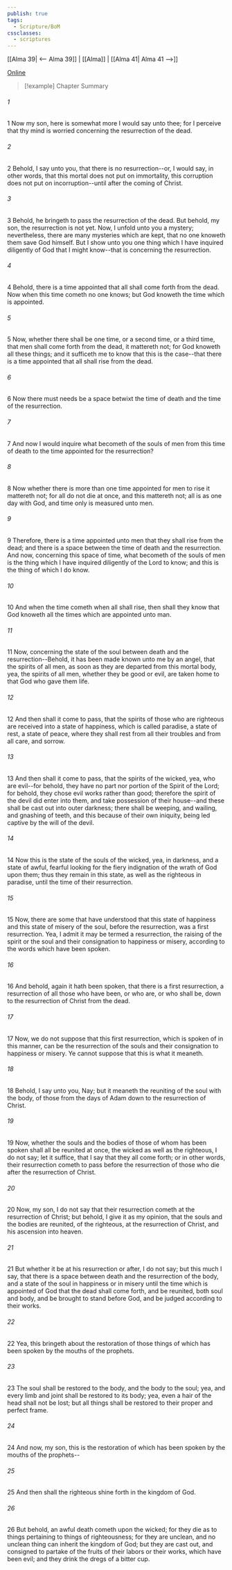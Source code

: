 ```yaml
---
publish: true
tags:
  - Scripture/BoM
cssclasses:
  - scriptures
---
```

[[Alma 39| <-- Alma 39]] | [[Alma]] | [[Alma 41| Alma 41 -->]]

[Online](https://churchofjesuschrist.org/study/scriptures/bofm/alma/40?lang=eng)

>[!example] Chapter Summary
>
###### 1
1 Now my son, here is somewhat more I would say unto thee; for I perceive that thy mind is worried concerning the resurrection of the dead.
###### 2
2 Behold, I say unto you, that there is no resurrection--or, I would say, in other words, that this mortal does not put on immortality, this corruption does not put on incorruption--until after the coming of Christ.
###### 3
3 Behold, he bringeth to pass the resurrection of the dead. But behold, my son, the resurrection is not yet. Now, I unfold unto you a mystery; nevertheless, there are many mysteries which are kept, that no one knoweth them save God himself. But I show unto you one thing which I have inquired diligently of God that I might know--that is concerning the resurrection.
###### 4
4 Behold, there is a time appointed that all shall come forth from the dead. Now when this time cometh no one knows; but God knoweth the time which is appointed.
###### 5
5 Now, whether there shall be one time, or a second time, or a third time, that men shall come forth from the dead, it mattereth not; for God knoweth all these things; and it sufficeth me to know that this is the case--that there is a time appointed that all shall rise from the dead.
###### 6
6 Now there must needs be a space betwixt the time of death and the time of the resurrection.
###### 7
7 And now I would inquire what becometh of the souls of men from this time of death to the time appointed for the resurrection?
###### 8
8 Now whether there is more than one time appointed for men to rise it mattereth not; for all do not die at once, and this mattereth not; all is as one day with God, and time only is measured unto men.
###### 9
9 Therefore, there is a time appointed unto men that they shall rise from the dead; and there is a space between the time of death and the resurrection. And now, concerning this space of time, what becometh of the souls of men is the thing which I have inquired diligently of the Lord to know; and this is the thing of which I do know.
###### 10
10 And when the time cometh when all shall rise, then shall they know that God knoweth all the times which are appointed unto man.
###### 11
11 Now, concerning the state of the soul between death and the resurrection--Behold, it has been made known unto me by an angel, that the spirits of all men, as soon as they are departed from this mortal body, yea, the spirits of all men, whether they be good or evil, are taken home to that God who gave them life.
###### 12
12 And then shall it come to pass, that the spirits of those who are righteous are received into a state of happiness, which is called paradise, a state of rest, a state of peace, where they shall rest from all their troubles and from all care, and sorrow.
###### 13
13 And then shall it come to pass, that the spirits of the wicked, yea, who are evil--for behold, they have no part nor portion of the Spirit of the Lord; for behold, they chose evil works rather than good; therefore the spirit of the devil did enter into them, and take possession of their house--and these shall be cast out into outer darkness; there shall be weeping, and wailing, and gnashing of teeth, and this because of their own iniquity, being led captive by the will of the devil.
###### 14
14 Now this is the state of the souls of the wicked, yea, in darkness, and a state of awful, fearful looking for the fiery indignation of the wrath of God upon them; thus they remain in this state, as well as the righteous in paradise, until the time of their resurrection.
###### 15
15 Now, there are some that have understood that this state of happiness and this state of misery of the soul, before the resurrection, was a first resurrection. Yea, I admit it may be termed a resurrection, the raising of the spirit or the soul and their consignation to happiness or misery, according to the words which have been spoken.
###### 16
16 And behold, again it hath been spoken, that there is a first resurrection, a resurrection of all those who have been, or who are, or who shall be, down to the resurrection of Christ from the dead.
###### 17
17 Now, we do not suppose that this first resurrection, which is spoken of in this manner, can be the resurrection of the souls and their consignation to happiness or misery. Ye cannot suppose that this is what it meaneth.
###### 18
18 Behold, I say unto you, Nay; but it meaneth the reuniting of the soul with the body, of those from the days of Adam down to the resurrection of Christ.
###### 19
19 Now, whether the souls and the bodies of those of whom has been spoken shall all be reunited at once, the wicked as well as the righteous, I do not say; let it suffice, that I say that they all come forth; or in other words, their resurrection cometh to pass before the resurrection of those who die after the resurrection of Christ.
###### 20
20 Now, my son, I do not say that their resurrection cometh at the resurrection of Christ; but behold, I give it as my opinion, that the souls and the bodies are reunited, of the righteous, at the resurrection of Christ, and his ascension into heaven.
###### 21
21 But whether it be at his resurrection or after, I do not say; but this much I say, that there is a space between death and the resurrection of the body, and a state of the soul in happiness or in misery until the time which is appointed of God that the dead shall come forth, and be reunited, both soul and body, and be brought to stand before God, and be judged according to their works.
###### 22
22 Yea, this bringeth about the restoration of those things of which has been spoken by the mouths of the prophets.
###### 23
23 The soul shall be restored to the body, and the body to the soul; yea, and every limb and joint shall be restored to its body; yea, even a hair of the head shall not be lost; but all things shall be restored to their proper and perfect frame.
###### 24
24 And now, my son, this is the restoration of which has been spoken by the mouths of the prophets--
###### 25
25 And then shall the righteous shine forth in the kingdom of God.
###### 26
26 But behold, an awful death cometh upon the wicked; for they die as to things pertaining to things of righteousness; for they are unclean, and no unclean thing can inherit the kingdom of God; but they are cast out, and consigned to partake of the fruits of their labors or their works, which have been evil; and they drink the dregs of a bitter cup.




